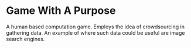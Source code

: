 Game With A Purpose 
=========================

A human based computation game. 
Employs the idea of crowdsourcing in gathering data. An example of where such data could be useful are image search engines.
